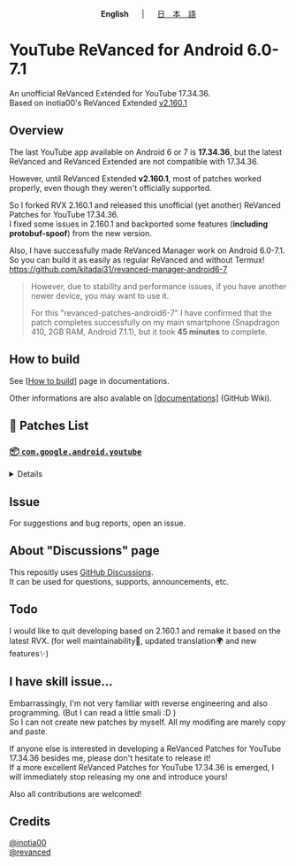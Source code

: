 <p align="center"><b>English</b>&nbsp;&nbsp;&nbsp;&nbsp;&nbsp;&nbsp;|&nbsp;&nbsp;&nbsp;&nbsp;&nbsp;&nbsp;<a href="https://github.com/kitadai31/revanced-patches-android6-7/wiki/README_JP">日　本　語</a></p>

# YouTube ReVanced for Android 6.0-7.1
An unofficial ReVanced Extended for YouTube 17.34.36.  
Based on inotia00's ReVanced Extended [v2.160.1](https://github.com/inotia00/revanced-patches/releases/tag/v2.160.1)

## Overview
The last YouTube app available on Android 6 or 7 is **17.34.36**, but the latest ReVanced and ReVanced Extended are not compatible with 17.34.36.

However, until ReVanced Extended **v2.160.1**, most of patches worked properly, even though they weren't officially supported.

So I forked RVX 2.160.1 and released this unofficial (yet another) ReVanced Patches for YouTube 17.34.36.  
I fixed some issues in 2.160.1 and backported some features (**including protobuf-spoof**) from the new version.

Also, I have successfully made ReVanced Manager work on Android 6.0-7.1.  
So you can build it as easily as regular ReVanced and without Termux!
https://github.com/kitadai31/revanced-manager-android6-7

> However, due to stability and performance issues, if you have another newer device, you may want to use it.  
>
> For this "revanced-patches-android6-7" I have confirmed that the patch completes successfully on my main smartphone (Snapdragon 410, 2GB RAM, Android 7.1.1), but it took **45 minutes** to complete.

## How to build
See [[How to build]](https://github.com/kitadai31/revanced-patches/wiki/How-to-build) page in documentations.

Other informations are also avalable on [[documentations]](https://github.com/kitadai31/revanced-patches-android6-7/wiki) (GitHub Wiki).

## 🧩 Patches List

### [📦 `com.google.android.youtube`](https://play.google.com/store/apps/details?id=com.google.android.youtube)
<details>

| 💊 Patch | 📜 Description | 🏹 Target Version |
|:--------:|:--------------:|:-----------------:|
| `client-spoof` | Spoofs the YouTube client to prevent playback issues. | 17.34.36 |
| `custom-branding-icon-afn-blue` | Changes the YouTube launcher icon (Afn / Blue). | 17.34.36 |
| `custom-branding-icon-afn-red` | Changes the YouTube launcher icon (Afn / Red). | 17.34.36 |
| `custom-branding-icon-revancify` | Changes the YouTube launcher icon (Revancify). | 17.34.36 |
| `custom-branding-name` | Changes the YouTube launcher name to your choice (defaults to ReVanced Extended). | 17.34.36 |
| `custom-seekbar-color` | Change seekbar color in dark mode. | 17.34.36 |
| `custom-video-speed` | Adds more video speed options. | 17.34.36 |
| `default-video-quality` | Adds ability to set default video quality settings. | 17.34.36 |
| `default-video-speed` | Adds ability to set default video speed settings. | 17.34.36 |
| `disable-haptic-feedback` | Disable haptic feedback when swiping. | 17.34.36 |
| `enable-external-browser` | Use an external browser to open the url. | 17.34.36 |
| `enable-minimized-playback` | Enables minimized and background playback. | 17.34.36 |
| `enable-new-layout` | Spoof the YouTube client version to 18.05.40 to use the new layout. | 17.34.36 |
| `enable-old-quality-layout` | Enables the original quality flyout menu. | 17.34.36 |
| `enable-open-links-directly` | Bypass URL redirects (youtube.com/redirect) when opening links in video descriptions. | 17.34.36 |
| `enable-seekbar-tapping` | Enables tap-to-seek on the seekbar of the video player. | 17.34.36 |
| `enable-tablet-miniplayer` | Enables the tablet mini player layout. | 17.34.36 |
| `enable-wide-searchbar` | Replaces the search icon with a wide search bar. This will hide the YouTube logo when active. | 17.34.36 |
| `force-enable-new-layout` | Force spoof the YouTube client version to 18.05.40. | 17.34.36 |
| `force-premium-heading` | Forces premium heading on the home screen. | 17.34.36 |
| `force-vp9-codec` | Forces the VP9 codec for videos. | 17.34.36 |
| `header-switch` | Add switch to change header. | 17.34.36 |
| `hide-auto-captions` | Hide captions from being automatically enabled. | 17.34.36 |
| `hide-auto-player-popup-panels` | Hide automatic popup panels (playlist or live chat) on video player. | 17.34.36 |
| `hide-autoplay-button` | Hides the autoplay button in the video player. | 17.34.36 |
| `hide-button-container` | Adds the options to hide action buttons under a video. | 17.34.36 |
| `hide-cast-button` | Hides the cast button in the video player. | 17.34.36 |
| `hide-channel-watermark` | Hides creator's watermarks on videos. | 17.34.36 |
| `hide-comment-component` | Adds options to hide comment component under a video. | 17.34.36 |
| `hide-create-button` | Hides the create button in the navigation bar. | 17.34.36 |
| `hide-crowdfunding-box` | Hides the crowdfunding box between the player and video description. | 17.34.36 |
| `hide-email-address` | Hides the email address in the account switcher. | 17.34.36 |
| `hide-endscreen-cards` | Hides the suggested video cards at the end of a video in fullscreen. | 17.34.36 |
| `hide-endscreen-overlay` | Hide endscreen overlay on swipe controls. | 17.34.36 |
| `hide-filmstrip-overlay` | Hide flimstrip overlay on swipe controls. | 17.34.36 |
| `hide-firsttime-background-notification` | Disable notification when you launch background play for the first time. | 17.34.36 |
| `hide-flyout-panel` | Adds options to hide player settings flyout panel. | 17.34.36 |
| `hide-fullscreen-panels` | Hides video description and comments panel in fullscreen view. | 17.34.36 |
| `hide-general-ads` | Hooks the method which parses the bytes into a ComponentContext to filter components. | 17.34.36 |
| `hide-info-cards` | Hides info-cards in videos. | 17.34.36 |
| `hide-live-chat-button` | Hides the live chat button in the video player. | 17.34.36 |
| `hide-mix-playlists` | Removes mix playlists from home feed and video player. | 17.34.36 |
| `hide-next-prev-button` | Hides the next prev button in the player controller. | 17.34.36 |
| `hide-player-captions-button` | Hides the captions button in the video player. | 17.34.36 |
| `hide-player-overlay-filter` | Remove the dark filter layer from the player's background. | 17.34.36 |
| `hide-shorts-button` | Hides the shorts button in the navigation bar. | 17.34.36 |
| `hide-shorts-component` | Hides other Shorts components. | 17.34.36 |
| `hide-shorts-pivot-bar` | Hides the bottom navigation tabs when playing shorts. | 17.34.36 |
| `hide-snackbar` | Hides the snackbar action popup. | 17.34.36 |
| `hide-startup-shorts-player` | Disables playing YouTube Shorts when launching YouTube. | 17.34.36 |
| `hide-stories` | Hides YouTube Stories shelf on the feed. | 17.34.36 |
| `hide-suggested-actions` | Hide the suggested actions bar inside the player. | 17.34.36 |
| `hide-time-and-seekbar` | Hides progress bar and time counter on videos. | 17.34.36 |
| `hide-tooltip-content` | Hides the tooltip box that appears on first install. | 17.34.36 |
| `hide-video-ads` | Removes ads in the video player. | 17.34.36 |
| `layout-switch` | Tricks the dpi to use some tablet/phone layouts. | 17.34.36 |
| `materialyou` | Enables MaterialYou theme for Android 12+ | 17.34.36 |
| `microg-support` | Allows YouTube ReVanced to run without root and under a different package name with Vanced MicroG. | 17.34.36 |
| `optimize-resource` | Removes duplicate resources and adds missing translation files from YouTube. | 17.34.36 |
| `overlay-buttons` | Add overlay buttons for ReVanced Extended. | 17.34.36 |
| `patch-options` | Create an options.toml file. | 17.34.36 |
| `protobuf-spoof` | Spoofs the protobuf to prevent playback issues. | 17.34.36 |
| `remove-player-button-background` | Removes the background from the video player buttons. | 17.34.36 |
| `return-youtube-dislike` | Shows the dislike count of videos using the Return YouTube Dislike API. | 17.34.36 |
| `settings` | Applies mandatory patches to implement ReVanced settings into the application. | 17.34.36 |
| `sponsorblock` | Integrates SponsorBlock which allows skipping video segments such as sponsored content. | 17.34.36 |
| `swipe-controls` | Adds volume and brightness swipe controls. | 17.34.36 |
| `switch-create-notification` | Switching the create button and notification button. | 17.34.36 |
| `theme` | Applies a custom theme (default: amoled). | 17.34.36 |
| `translations` | Add Crowdin Translations. | 17.34.36 |
</details>

## Issue
For suggestions and bug reports, open an issue.

## About "Discussions" page
This repositly uses [GitHub Discussions](https://github.com/kitadai31/revanced-patches-android6-7/discussions).  
It can be used for questions, supports, announcements, etc.

## Todo
I would like to quit developing based on 2.160.1 and remake it based on the latest RVX. (for well maintainability🔧, updated translation🌍 and new features✨)

## I have skill issue...
Embarrassingly, I'm not very familiar with reverse engineering and also programming. (But I can read a little smali :D )  
So I can not create new patches by myself. All my modifing are marely copy and paste.

If anyone else is interested in developing a ReVanced Patches for YouTube 17.34.36 besides me, please don't hesitate to release it!  
If a more excellent ReVanced Patches for YouTube 17.34.36 is emerged, I will immediately stop releasing my one and introduce yours!

Also all contributions are welcomed!

## Credits
[@inotia00](https://github.com/inotia00)  
[@revanced](https://github.com/revanced)
